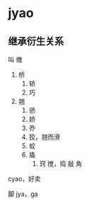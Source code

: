# jyao

## 继承衍生关系

叫
缴

1. 桥
   1. 轿
   2. 巧
2. 翘
   1. 骄
   2. 娇
   3. 乔
   4. 狡，翘而滑
   5. 蛟
   6. 撬
      1. 窍
搅，捣
敲
角


cyao，好卖

脚 jya，ga

